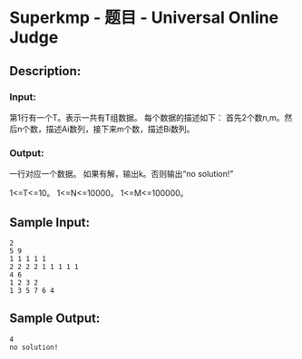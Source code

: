 # Superkmp - 题目 - Universal Online Judge

## Description: 



### Input: 

第1行有一个T。表示一共有T组数据。 每个数据的描述如下： 首先2个数n,m。然后n个数，描述Ai数列，接下来m个数，描述Bi数列。

### Output: 

一行对应一个数据。 如果有解，输出k。否则输出“no solution!”

1<=T<=10。 1<=N<=10000。 1<=M<=100000。


## Sample Input: 
```
2
5 9
1 1 1 1 1
2 2 2 2 1 1 1 1 1
4 6
1 2 3 2
1 3 5 7 6 4
```

## Sample Output: 
```
4
no solution!

```

